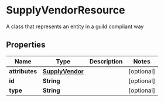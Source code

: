 

# SupplyVendorResource

A class that represents an entity in a guild compliant way

## Properties

| Name | Type | Description | Notes |
|------------ | ------------- | ------------- | -------------|
|**attributes** | [**SupplyVendor**](SupplyVendor.md) |  |  [optional] |
|**id** | **String** |  |  [optional] |
|**type** | **String** |  |  [optional] |



